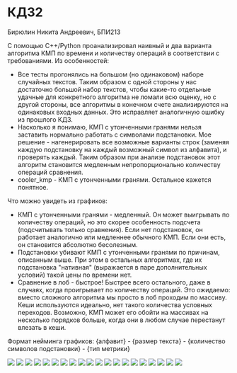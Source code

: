# КДЗ2

Бирюлин Никита Андреевич, БПИ213

С помощью C++/Python проанализировал наивный и два варианта алгоритма КМП по времени и количеству операций в соответствии с требованиями.
Из особенностей:
* Все тесты прогонялись на большом (но одинаковом) наборе случайных текстов. Таким образом с одной стороны у нас достаточно большой набор текстов, чтобы какие-то отдельные удачные для конкретного алгоритма не ломали всю оценку, но с другой стороны, все алгоритмы в конечном счете анализируются на одинаковых входных данных. Это исправляет аналогичную ошибку из прошлого КДЗ.
* Насколько я понимаю, КМП с утонченными гранями нельзя заставить нормально работать с символами подстановки. Мое решение - нагенерировать все возможные варианты строк (заменяя каждую подстановку на каждый возможный символ из алфавита), и проверять каждый. Таким образом при анализе подстановок этот алгоритм становится медленным непропорционально количеству операций сравнения.
* cooler_kmp - КМП с утонченными гранями. Остальное кажется понятное.

Что можно увидеть из графиков:
* КМП с утонченными гранями - медленный. Он может выигрывать по количеству операций, но это скорее особенность подсчета (подсчитывать только сравнения). Если нет подстановок, он работает аналогично или медленнее обычного КМП. Если они есть, он становится абсолютно бесолезным.
* Подстановки убивают КМП с утонченными гранями по причинам, описанным выше. При этом в остальных алгоритмах, где их подстановка "нативная" (выражается в паре дополнительных условий) такой цены по времени нет.
* Сравнение в лоб - быстрое! Быстрее всего остального, даже в случаях, когда проигрывает по количеству операций. Это ожидаемо: вместо сложного алгоритма мы просто в лоб проходим по массиву. Кеши используются идеально, нет такого количества условных переходов. Возможно, КМП может его обойти на массивах на несколько порядков больше, когда они в любом случае перестанут влезать в кеши.

Формат нейминга графиков: {алфавит} - {размер текста} - {количество символов подстановки} - {тип метрики}

![](graphs/binary_10000_0.png)
![](graphs/binary_10000_1.png)
![](graphs/binary_10000_2.png)
![](graphs/binary_10000_3.png)
![](graphs/binary_10000_4.png)
![](graphs/binary_100000_0.png)
![](graphs/binary_100000_1.png)
![](graphs/binary_100000_2.png)
![](graphs/binary_100000_3.png)
![](graphs/binary_100000_4.png)
![](graphs/nonbinary_10000_0.png)
![](graphs/nonbinary_10000_1.png)
![](graphs/nonbinary_10000_2.png)
![](graphs/nonbinary_10000_3.png)
![](graphs/nonbinary_10000_4.png)
![](graphs/nonbinary_100000_0.png)
![](graphs/nonbinary_100000_1.png)
![](graphs/nonbinary_100000_2.png)
![](graphs/nonbinary_100000_3.png)
![](graphs/nonbinary_100000_4.png)